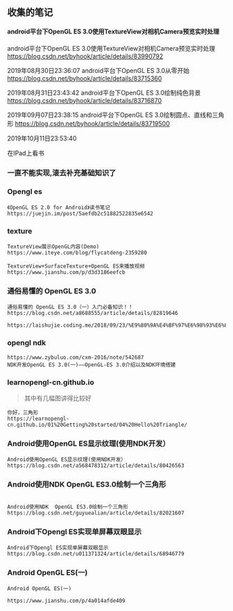 ## 收集的笔记

#### android平台下OpenGL ES 3.0使用TextureView对相机Camera预览实时处理

android平台下OpenGL ES 3.0使用TextureView对相机Camera预览实时处理
https://blog.csdn.net/byhook/article/details/83990792


2019年08月30日23:36:07
android平台下OpenGL ES 3.0从零开始
https://blog.csdn.net/byhook/article/details/83715360

2019年08月31日23:43:42
android平台下OpenGL ES 3.0绘制纯色背景
https://blog.csdn.net/byhook/article/details/83716870

2019年09月07日23:38:15
android平台下OpenGL ES 3.0绘制圆点、直线和三角形
https://blog.csdn.net/byhook/article/details/83719500

2019年10月11日23:53:40

在IPad上看书

### 一直不能实现,滚去补充基础知识了

### Opengl es

```
《OpenGL ES 2.0 for Android》读书笔记
https://juejin.im/post/5aefdb2c51882522835e6542
```



### texture

```
TextureView展示OpenGL内容(Demo)
https://www.iteye.com/blog/flycatdeng-2359280
```

```
TextureView+SurfaceTexture+OpenGL ES来播放视频
https://www.jianshu.com/p/d3d3186eefcb
```


### 通俗易懂的 OpenGL ES 3.0

```
通俗易懂的 OpenGL ES 3.0（一）入门必备知识！！
https://blog.csdn.net/a8688555/article/details/82819646

https://laishujie.coding.me/2018/09/23/%E9%80%9A%E4%BF%97%E6%98%93%E6%87%82%E7%9A%84%20OpenGL%20ES%20%EF%BC%88%E4%B8%80%EF%BC%89%E5%85%A5%E9%97%A8%E5%BF%85%E5%A4%87%E7%9F%A5%E8%AF%86/
```

### opengl ndk

```
https://www.zybuluo.com/cxm-2016/note/542687
NDK开发OpenGL ES 3.0(一)——OpenGL-ES 3.0介绍以及NDK环境搭建

```

### learnopengl-cn.github.io

> 其中有几幅图讲得比较好

```
你好，三角形
https://learnopengl-cn.github.io/01%20Getting%20started/04%20Hello%20Triangle/

```


###  Android使用OpenGL ES显示纹理(使用NDK开发）

```
Android使用OpenGL ES显示纹理(使用NDK开发）
https://blog.csdn.net/a568478312/article/details/80426563

```

### Android使用NDK  OpenGL ES3.0绘制一个三角形

```

Android使用NDK  OpenGL ES3.0绘制一个三角形
https://blog.csdn.net/guyuealian/article/details/82021607

```

### Android下Opengl ES实现单屏幕双眼显示

```
Android下Opengl ES实现单屏幕双眼显示
https://blog.csdn.net/u011371324/article/details/68946779

```

### Android OpenGL ES(一)

```
Android OpenGL ES(一)

https://www.jianshu.com/p/4a014afde409

```